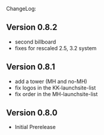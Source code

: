 ChangeLog:

## Version 0.8.2
 * second billboard
 * fixes for rescaled 2.5, 3.2 system

## Version 0.8.1
 * add a tower (MH and no-MH)
 * fix logos in the KK-launchsite-list
 * fix order in the MH-launchsite-list

## Version 0.8.0
 * Initial Prerelease
